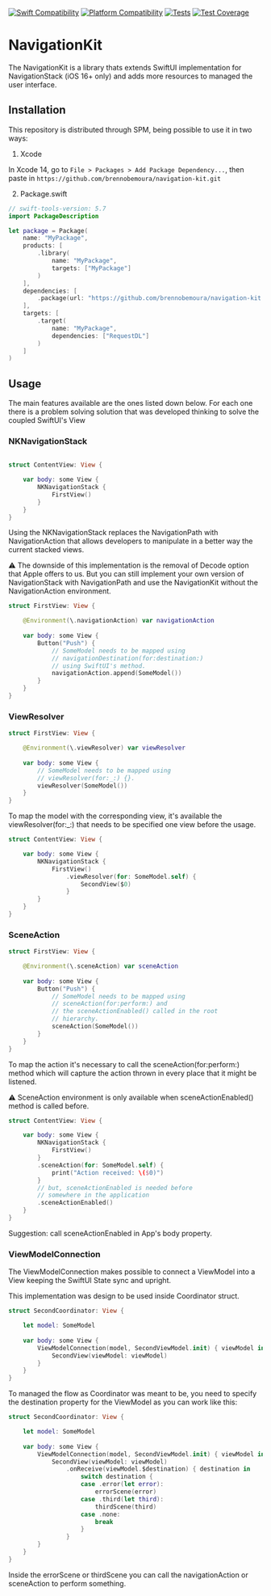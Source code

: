[![Swift Compatibility](https://img.shields.io/endpoint?url=https%3A%2F%2Fswiftpackageindex.com%2Fapi%2Fpackages%2Fbrennobemoura%2Fnavigation-kit%2Fbadge%3Ftype%3Dswift-versions)](https://swiftpackageindex.com/brennobemoura/navigation-kit)
[![Platform Compatibility](https://img.shields.io/endpoint?url=https%3A%2F%2Fswiftpackageindex.com%2Fapi%2Fpackages%2Fbrennobemoura%2Fnavigation-kit%2Fbadge%3Ftype%3Dplatforms)](https://swiftpackageindex.com/brennobemoura/navigation-kit)
[![Tests](https://github.com/brennobemoura/navigation-kit/actions/workflows/tests.yml/badge.svg?branch=main)](https://github.com/brennobemoura/navigation-kit/actions/workflows/tests.yml)
[![Test Coverage](https://api.codeclimate.com/v1/badges/f4d5a7b2731287a26c47/test_coverage)](https://codeclimate.com/github/brennobemoura/navigation-kit/test_coverage)

# NavigationKit

The NavigationKit is a library thats extends SwiftUI implementation for
NavigationStack (iOS 16+ only) and adds more resources to managed the
user interface.

## Installation

This repository is distributed through SPM, being possible to use it 
in two ways:

1. Xcode

In Xcode 14, go to `File > Packages > Add Package Dependency...`, then paste in 
`https://github.com/brennobemoura/navigation-kit.git`

2. Package.swift

```swift
// swift-tools-version: 5.7
import PackageDescription

let package = Package(
    name: "MyPackage",
    products: [
        .library(
            name: "MyPackage",
            targets: ["MyPackage"]
        )
    ],
    dependencies: [
        .package(url: "https://github.com/brennobemoura/navigation-kit.git", from: "1.0.0")
    ],
    targets: [
        .target(
            name: "MyPackage",
            dependencies: ["RequestDL"]
        )
    ]
)
```

## Usage

The main features available are the ones listed down below. For each one there is
a problem solving solution that was developed thinking to solve the coupled SwiftUI's
View 

### NKNavigationStack

```swift

struct ContentView: View {

    var body: some View {
        NKNavigationStack {
            FirstView()
        }
    }
}
```

Using the NKNavigationStack replaces the NavigationPath with NavigationAction
that allows developers to manipulate in a better way the current stacked views.

⚠️ The downside of this implementation is the removal of Decode option that Apple
offers to us. But you can still implement your own version of NavigationStack
with NavigationPath and use the NavigationKit without the NavigationAction 
environment.

```swift
struct FirstView: View {

    @Environment(\.navigationAction) var navigationAction
    
    var body: some View {
        Button("Push") {
            // SomeModel needs to be mapped using
            // navigationDestination(for:destination:)
            // using SwiftUI's method.
            navigationAction.append(SomeModel())
        }
    }
}
```

### ViewResolver

```swift
struct FirstView: View {

    @Environment(\.viewResolver) var viewResolver
    
    var body: some View {
        // SomeModel needs to be mapped using
        // viewResolver(for:_:) {}.
        viewResolver(SomeModel())
    }
}
```

To map the model with the corresponding view, it's available
the viewResolver(for:\_:) that needs to be specified one
view before the usage.

```swift
struct ContentView: View {

    var body: some View {
        NKNavigationStack {
            FirstView()
                .viewResolver(for: SomeModel.self) {
                    SecondView($0)
                }
        }
    }
}
```

### SceneAction

```swift
struct FirstView: View {

    @Environment(\.sceneAction) var sceneAction
    
    var body: some View {
        Button("Push") {
            // SomeModel needs to be mapped using
            // sceneAction(for:perform:) and
            // the sceneActionEnabled() called in the root
            // hierarchy.
            sceneAction(SomeModel())
        }
    }
}
```

To map the action it's necessary to call the sceneAction(for:perform:) method
which will capture the action thrown in every place that it might be listened.

⚠️ SceneAction environment is only available when sceneActionEnabled() method is
called before.

```swift
struct ContentView: View {

    var body: some View {
        NKNavigationStack {
            FirstView()
        }
        .sceneAction(for: SomeModel.self) {
            print("Action received: \($0)")
        }
        // but, sceneActionEnabled is needed before 
        // somewhere in the application
        .sceneActionEnabled()
    }
}
```

Suggestion: call sceneActionEnabled in App's body property.

### ViewModelConnection

The ViewModelConnection makes possible to connect a ViewModel into a
View keeping the SwiftUI State sync and upright.

This implementation was design to be used inside Coordinator struct.

```swift
struct SecondCoordinator: View {

    let model: SomeModel
    
    var body: some View {
        ViewModelConnection(model, SecondViewModel.init) { viewModel in
            SecondView(viewModel: viewModel)
        }
    }
}
```

To managed the flow as Coordinator was meant to be, you need to specify the
destination property for the ViewModel as you can work like this:

```swift
struct SecondCoordinator: View {

    let model: SomeModel
    
    var body: some View {
        ViewModelConnection(model, SecondViewModel.init) { viewModel in
            SecondView(viewModel: viewModel)
                .onReceive(viewModel.$destination) { destination in
                    switch destination {
                    case .error(let error):
                        errorScene(error)
                    case .third(let third):
                        thirdScene(third)
                    case .none:
                        break
                    }
                }
        }
    }
}
```

Inside the errorScene or thirdScene you can call the navigationAction or
sceneAction to perform something.

